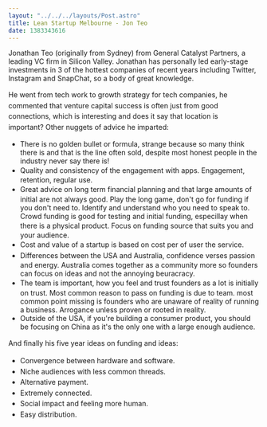 ```yaml
---
layout: "../../../layouts/Post.astro"
title: Lean Startup Melbourne - Jon Teo
date: 1383343616
---
```



Jonathan Teo (originally from Sydney) from General Catalyst Partners, a leading VC firm in Silicon Valley. Jonathan has personally led early-stage investments in 3 of the hottest companies of recent years including Twitter, Instagram and SnapChat, so a body of great knowledge.

<span style="line-height: 1.538em;">He went from tech work to growth strategy for tech companies, he commented that venture capital success is often just from good connections, which is interesting and does it say that location is important?&nbsp;Other nuggets of advice he imparted:<ul><li class="p1">There is no golden bullet or formula, strange because so many think there is and that is the line often sold, despite most honest people in the industry never say there is!&nbsp;</li><li class="p1"><span style="line-height: 1.538em;">Quality and consistency of the engagement with apps. Engagement, retention, regular use.&nbsp;</li><li class="p1"><span style="line-height: 1.538em;">Great advice on long term financial planning and that large amounts of initial are not always good. Play the long game, don&#39;t go for funding if you don&#39;t need to. Identify and understand who you need to speak to. Crowd funding is good for testing and initial funding, especillay when there is a physical product.&nbsp;<span style="line-height: 1.538em;">Focus on funding source that suits you and your audience.&nbsp;</li><li class="p1"><span style="line-height: 1.538em;">Cost and value of a startup is based on cost per of user the service.&nbsp;</li><li class="p1"><span style="line-height: 1.538em;">Differences between the USA and Australia, confidence verses passion and energy. Australia comes together as a community more so founders can focus on ideas and not the annoying beuracracy.&nbsp;</li><li class="p1"><span style="line-height: 1.538em;">The team is important, how you feel and trust founders as a lot is initially on trust. Most common reason to pass on funding is due to team. most common point missing is founders who are unaware of reality of running a business. Arrogance unless proven or rooted in reality.&nbsp;</li><li class="p1">Outside of the USA, if you&#39;re building a consumer product, you should be focusing on China as it&#39;s the only one with a large enough audience.&nbsp;</li></ul><p class="p1"><span style="line-height: 1.538em;">​And finally his f<span style="line-height: 1.538em;">ive year ideas on funding and ideas:<ul><li class="p1"><span style="line-height: 1.538em;">Convergence between hardware and software.</li><li class="p1"><span style="line-height: 1.538em;">Niche audiences with less common threads.</li><li class="p1"><span style="line-height: 1.538em;">Alternative payment.</li><li class="p1"><span style="line-height: 1.538em;">Extremely connected.</li><li class="p1"><span style="line-height: 1.538em;">Social impact and feeling more human.</li><li class="p1"><span style="line-height: 1.538em;">Easy distribution.&nbsp;</li></ul>

